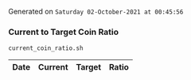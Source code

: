 Generated on `Saturday 02-October-2021 at 00:45:56`

### Current to Target Coin Ratio
`current_coin_ratio.sh`

Date|Current|Target|Ratio
---|---|---|---
